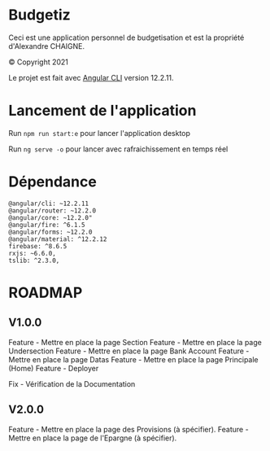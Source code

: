 # Budgetiz

Ceci est une application personnel de budgetisation et est la propriété d'Alexandre CHAIGNE.

© Copyright 2021

Le projet est fait avec [Angular CLI](https://github.com/angular/angular-cli) version 12.2.11.

# Lancement de l'application

Run `npm run start:e` pour lancer l'application desktop

Run `ng serve -o` pour lancer avec rafraichissement en temps réel

# Dépendance
    @angular/cli: ~12.2.11
    @angular/router: ~12.2.0
    @angular/core: ~12.2.0"
    @angular/fire: ^6.1.5
    @angular/forms: ~12.2.0
    @angular/material: ^12.2.12
    firebase: ^8.6.5
    rxjs: ~6.6.0,
    tslib: ^2.3.0,

# ROADMAP 

## V1.0.0
Feature - Mettre en place la page Section
Feature - Mettre en place la page Undersection
Feature - Mettre en place la page Bank Account
Feature - Mettre en place la page Datas
Feature - Mettre en place la page Principale (Home)
Feature - Deployer

Fix - Vérification de la Documentation

## V2.0.0
Feature - Mettre en place la page des Provisions (à spécifier).
Feature - Mettre en place la page de l'Epargne (à spécifier).
